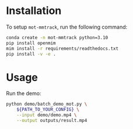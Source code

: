 # Installation
To setup `mot-mmtrack`, run the following command:
```bash
conda create -n mot-mmtrack python=3.10
pip install openmim
mim install -r requirements/readthedocs.txt
pip install -v -e .
```

# Usage
Run the demo:
```bash
python demo/batch_demo_mot.py \
    ${PATH_TO_YOUR_CONFIG} \
    --input demo/demo.mp4 \
    --output outputs/result.mp4
```
